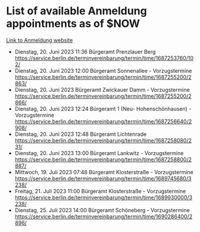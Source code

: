 # List of available Anmeldung appointments as of $NOW
[Link to Anmeldung website](https://service.berlin.de/terminvereinbarung/termin/tag.php?termin=1&anliegen[]=120686&dienstleisterlist=122210,122217,327316,122219,327312,122227,327314,122231,327346,122243,327348,122254,122252,329742,122260,329745,122262,329748,122271,327278,122273,327274,122277,327276,330436,122280,327294,122282,327290,122284,327292,122291,327270,122285,327266,122286,327264,122296,327268,150230,329760,122297,327286,122294,327284,122312,329763,122314,329775,122304,327330,122311,327334,122309,327332,317869,122281,327352,122279,329772,122283,122276,327324,122274,327326,122267,329766,122246,327318,122251,327320,122257,327322,122208,327298,122226,327300&herkunft=http%3A%2F%2Fservice.berlin.de%2Fdienstleistung%2F120686%2F)
- Dienstag, 20. Juni 2023 11:36 Bürgeramt Prenzlauer Berg https://service.berlin.de/terminvereinbarung/termin/time/1687253760/102/
- Dienstag, 20. Juni 2023 12:00 Bürgeramt Sonnenallee - Vorzugstermine https://service.berlin.de/terminvereinbarung/termin/time/1687255200/2863/
- Dienstag, 20. Juni 2023  Bürgeramt Zwickauer Damm - Vorzugstermine https://service.berlin.de/terminvereinbarung/termin/time/1687255200/2866/
- Dienstag, 20. Juni 2023 12:24 Bürgeramt 1 (Neu- Hohenschönhausen) - Vorzugstermine https://service.berlin.de/terminvereinbarung/termin/time/1687256640/2908/
- Dienstag, 20. Juni 2023 12:48 Bürgeramt Lichtenrade https://service.berlin.de/terminvereinbarung/termin/time/1687258080/231/
- Dienstag, 20. Juni 2023 13:00 Bürgeramt Lankwitz - Vorzugstermine https://service.berlin.de/terminvereinbarung/termin/time/1687258800/2887/
- Mittwoch, 19. Juli 2023 07:48 Bürgeramt Klosterstraße - Vorzugstermine https://service.berlin.de/terminvereinbarung/termin/time/1689745680/3238/
- Freitag, 21. Juli 2023 11:00 Bürgeramt Klosterstraße - Vorzugstermine https://service.berlin.de/terminvereinbarung/termin/time/1689930000/3238/
- Dienstag, 25. Juli 2023 14:00 Bürgeramt Schöneberg - Vorzugstermine https://service.berlin.de/terminvereinbarung/termin/time/1690286400/2896/
